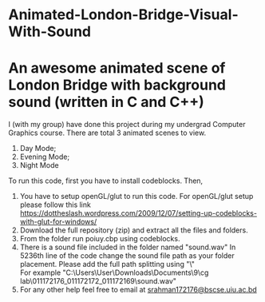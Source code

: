 # Animated-London-Bridge-Visual-With-Sound

# An awesome animated scene of London Bridge with background sound (written in C and C++)

I (with my group) have done this project during my undergrad Computer Graphics course. There are total 3 animated scenes to view. 
1. Day Mode; 
2. Evening Mode;
3. Night Mode

To run this code, first you have to install codeblocks. Then,

1. You have to setup openGL/glut to run this code.
   For openGL/glut setup please follow this link 
   https://dottheslash.wordpress.com/2009/12/07/setting-up-codeblocks-with-glut-for-windows/
2. Download the full repository (zip) and extract all the files and folders.
3. From the folder run poiuy.cbp using codeblocks.
4. There is a sound file included in the folder named "sound.wav"
   In 5236th line of the code change the sound file path as your folder placement.
   Please add the full path splitting using "\\"  
   For example "C:\\Users\\User\\Downloads\\Documents\\9\\cg lab\\011172176_011172172_011172169\\sound.wav"
5. For any other help feel free to email at srahman172176@bscse.uiu.ac.bd
